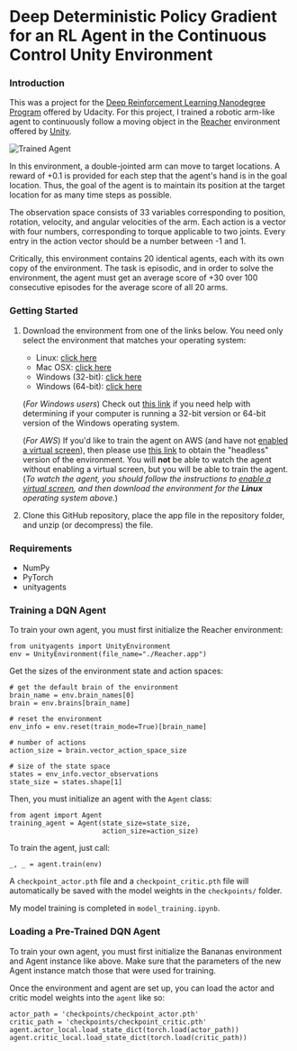 [//]: # (Image References)

[image1]: https://user-images.githubusercontent.com/10624937/43851024-320ba930-9aff-11e8-8493-ee547c6af349.gif "Trained Agent"
[image2]: https://user-images.githubusercontent.com/10624937/43851646-d899bf20-9b00-11e8-858c-29b5c2c94ccc.png "Crawler"


# Deep Deterministic Policy Gradient for an RL Agent in the Continuous Control Unity Environment

### Introduction

This was a project for the [Deep Reinforcement Learning Nanodegree Program](https://www.udacity.com/course/deep-reinforcement-learning-nanodegree--nd893) offered by Udacity. For this project, I trained a robotic arm-like agent to continuously follow a moving object in the [Reacher](https://github.com/Unity-Technologies/ml-agents/blob/master/docs/Learning-Environment-Examples.md#reacher) environment offered by [Unity](https://www.unity.com).

![Trained Agent][image1]

In this environment, a double-jointed arm can move to target locations. A reward of +0.1 is provided for each step that the agent's hand is in the goal location. Thus, the goal of the agent is to maintain its position at the target location for as many time steps as possible.

The observation space consists of 33 variables corresponding to position, rotation, velocity, and angular velocities of the arm. Each action is a vector with four numbers, corresponding to torque applicable to two joints. Every entry in the action vector should be a number between -1 and 1.

Critically, this environment contains 20 identical agents, each with its own copy of the environment. The task is episodic, and in order to solve the environment, the agent must get an average score of +30 over 100 consecutive episodes for the average score of all 20 arms.

### Getting Started

1. Download the environment from one of the links below.  You need only select the environment that matches your operating system:
    - Linux: [click here](https://s3-us-west-1.amazonaws.com/udacity-drlnd/P2/Reacher/Reacher_Linux.zip)
    - Mac OSX: [click here](https://s3-us-west-1.amazonaws.com/udacity-drlnd/P2/Reacher/Reacher.app.zip)
    - Windows (32-bit): [click here](https://s3-us-west-1.amazonaws.com/udacity-drlnd/P2/Reacher/Reacher_Windows_x86.zip)
    - Windows (64-bit): [click here](https://s3-us-west-1.amazonaws.com/udacity-drlnd/P2/Reacher/Reacher_Windows_x86_64.zip)
    
    (_For Windows users_) Check out [this link](https://support.microsoft.com/en-us/help/827218/how-to-determine-whether-a-computer-is-running-a-32-bit-version-or-64) if you need help with determining if your computer is running a 32-bit version or 64-bit version of the Windows operating system.

    (_For AWS_) If you'd like to train the agent on AWS (and have not [enabled a virtual screen](https://github.com/Unity-Technologies/ml-agents/blob/master/docs/Training-on-Amazon-Web-Service.md)), then please use [this link](https://s3-us-west-1.amazonaws.com/udacity-drlnd/P2/Reacher/Reacher_Linux_NoVis.zip) to obtain the "headless" version of the environment.  You will **not** be able to watch the agent without enabling a virtual screen, but you will be able to train the agent.  (_To watch the agent, you should follow the instructions to [enable a virtual screen](https://github.com/Unity-Technologies/ml-agents/blob/master/docs/Training-on-Amazon-Web-Service.md), and then download the environment for the **Linux** operating system above._)

2. Clone this GitHub repository, place the app file in the repository folder, and unzip (or decompress) the file. 

### Requirements
* NumPy
* PyTorch
* unityagents  

### Training a DQN Agent

To train your own agent, you must first initialize the Reacher environment:

```
from unityagents import UnityEnvironment
env = UnityEnvironment(file_name="./Reacher.app")
```

Get the sizes of the environment state and action spaces:

```
# get the default brain of the environment
brain_name = env.brain_names[0]
brain = env.brains[brain_name]

# reset the environment
env_info = env.reset(train_mode=True)[brain_name]

# number of actions
action_size = brain.vector_action_space_size

# size of the state space
states = env_info.vector_observations
state_size = states.shape[1]
```

Then, you must initialize an agent with the `Agent` class:

```
from agent import Agent
training_agent = Agent(state_size=state_size,
                       action_size=action_size)
```

To train the agent, just call:
```
_, _ = agent.train(env)
```
A `checkpoint_actor.pth` file and a `checkpoint_critic.pth` file will automatically be saved with the model weights in the `checkpoints/` folder.

My model training is completed in `model_training.ipynb`.

### Loading a Pre-Trained DQN Agent

To train your own agent, you must first initialize the Bananas environment and Agent instance like above. Make sure that the parameters of the new Agent instance match those that were used for training.

Once the environment and agent are set up, you can load the actor and critic model weights into the `agent` like so:

```
actor_path = 'checkpoints/checkpoint_actor.pth'
critic_path = 'checkpoints/checkpoint_critic.pth'
agent.actor_local.load_state_dict(torch.load(actor_path))
agent.critic_local.load_state_dict(torch.load(critic_path))
```